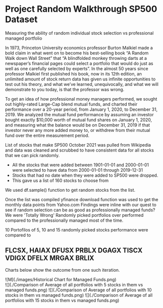 # Project Random Walkthrough SP500 Dataset
Measuring the ability of random individual stock selection vs professional managed portfolio

In 1973, Princeton University economics professor Burton Malkiel made a bold claim in what went on to become his best-selling book “A Random Walk down Wall Street” that “A blindfolded monkey throwing darts at a newspaper’s financial pages could select a portfolio that would do just as well as one carefully selected by experts”. In the almost 50 years since professor Malkiel first published his book, now in its 12th edition, an unlimited amount of stock return data has given us infinite opportunities to test out his theory, and what we’ve learned, unequivocally, and what we will demonstrate to you today, is that the professor was wrong.

To get an idea of how professional money managers performed, we sought out highly-rated Large-Cap blend mutual funds, and charted their performance over a 20-year period, from January 1, 2020, to December 31, 2019. We analyzed the mutual fund performance by assuming an investor bought exactly $10,000 worth of mutual fund shares on January 1, 2020, and measuring what the balance would be on December 31, 2019 if that investor never any more added money to, or withdrew from their mutual fund over the entire measurement period.

List of stocks that make SP500 October 2021 was pulled from Wikipedia and data was cleaned and scrubbed to have consistent data for all stocks that we can pick randomly.
  - All the stocks that were added between 1901-01-01 and 2000-01-01 were selected to have data from 2000-01-01 through 2019-12-31
  -	Stocks that had no date when they were added to SP500 were dropped.
  -	This gave us a list of 160 stocks to choose from
  
We used df.sample() function to get random stocks from the list.

Once the list was compiled yfinance download function was used to get the monthly data points from Yahoo.com Findings were inline with our quest to see if random selection can be as good as professionally managed funds? We were 'Totally Wrong' Randomly picked portfolios over performed compared to the professionally managed most of the time.

10 Portofilos of 5, 10 and 15 randomly picked stocks performance were compared to 

## FLCSX,  HAIAX  DFUSX  PRBLX  DGAGX  TISCX  VDIGX  DFELX  MRGAX  BRLIX

Charts below show the outcome from one such iteration.

![M](./images/Historical Chart for Managed Funds.png)  
![](./Comparison of Average of all portfolios with 5 stocks in them vs managed funds.png)
![](./Comparison of Average of all portfolios with 10 stocks in them vs managed funds.png)
![](./Comparison of Average of all portfolios with 15 stocks in them vs managed funds.png)
